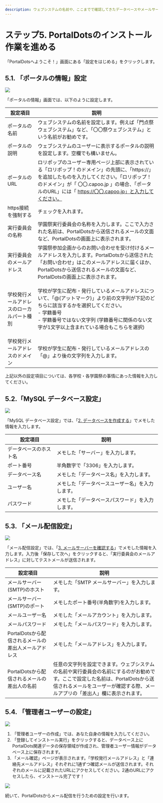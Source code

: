```yaml
---
description: ウェブシステムの名前や、ここまでで確認してきたデータベースやメールサーバーの設定を行います。
---
```


# ステップ5. PortalDotsのインストール作業を進める

「PortalDotsへようこそ！」画面にある「設定をはじめる」をクリックします。

## 5.1. 「ポータルの情報」設定

![](<../../../.gitbook/assets/PortalDots のインストール — PortalDots.png>)

「ポータルの情報」画面では、以下のように設定します。

| 設定項目                  | 説明                                                                                                                                                  |
| --------------------- | --------------------------------------------------------------------------------------------------------------------------------------------------- |
| ポータルの名前               | ウェブシステムの名前を設定します。例えば「門点祭ウェブシステム」など、「〇〇祭ウェブシステム」という名前がお勧めです。                                                                                         |
| ポータルの説明 | ウェブシステムのユーザーに表示するポータルの説明を設定します。空欄でも構いません。 |
| ポータルのURL              | ロリポップのユーザー専用ページ上部に表示されている「ロリポップ！のドメイン」の先頭に、「https://」を追加したものを入力してください。「ロリポップ！のドメイン」が「 〇〇.capoo.jp 」の場合、「ポータルのURL」には「 https://〇〇.capoo.jp」と入力してください。 |
| https接続を強制する          | チェックを入れます。                                                                                                                                          |
| 実行委員会の名称              | 学園祭実行委員会の名称を入力します。ここで入力された名前は、PortalDotsから送信されるメールの文面など、PortalDotsの画面上に表示されます。                                                                      |
| 実行委員会のメールアドレス         | 学園祭参加企画からのお問い合わせを受け付けるメールアドレスを入力します。PortalDotsから送信された「お問い合わせ」はこのメールアドレスに届くほか、PortalDotsから送信されるメールの文面など、PortalDotsの画面上に表示されます。                       |
| 学校発行メールアドレスのローカルパート種別 | <p>学校が学生に配布・発行しているメールアドレスについて、「@(アットマーク)」より前の文字列が下記のどちらに該当するかを選択してください。<br>- 学籍番号<br>- 学籍番号ではない文字列 (学籍番号に関係のない文字が1文字以上含まれている場合もこちらを選択)</p>          |
| 学校発行メールアドレスのドメイン      | 学校が学生に配布・発行しているメールアドレスの「@」より後の文字列を入力します。                                                                                                            |

上記以外の設定項目については、各学校・各学園祭の事情にあった情報を入力してください。

## 5.2.「MySQL データベース設定」

![](<../../../.gitbook/assets/image (2).png>)

「MySQL データベース設定」では、「[2. データベースを作成する](database.md)」でメモした情報を入力します。

| 設定項目        | 説明                       |
| ----------- | ------------------------ |
| データベースのホスト名 | メモした「サーバー」を入力します。        |
| ポート番号       | 半角数字で「3306」を入力します。       |
| データベース名     | メモした「データベース名」を入力します。     |
| ユーザー名       | メモした「データベースユーザー名」を入力します。 |
| パスワード       | メモした「データベースパスワード」を入力します。 |

## 5.3. 「メール配信設定」

![](<../../../.gitbook/assets/image (14).png>)

「メール配信設定」では、「[3. メールサーバーを確認する](email.md)」でメモした情報を入力します。入力後「保存して次へ」をクリックすると、「実行委員会のメールアドレス」に対してテストメールが送信されます。

| 設定項目                            | 説明                                                                                                                                              |
| ------------------------------- | ----------------------------------------------------------------------------------------------------------------------------------------------- |
| メールサーバー(SMTP)のホスト               | メモした「SMTP メールサーバー」を入力します。 |
| メールサーバー(SMTP)のポート               | メモしたポート番号(半角数字)を入力します。                                                                                                                          |
| メールユーザー名                        | メモした「メールアカウント」を入力します。                                                                                                                           |
| メールパスワード                        | メモした「メールパスワード」を入力します。                                                                                                                           |
| PortalDotsから配信されるメールの差出人メールアドレス | メモした「メールアドレス」を入力します。                                                                                                                            |
| PortalDotsから配信されるメールの差出人の名前     | 任意の文字列を設定できます。ウェブシステムの名前や実行委員会の名前にするのがお勧めです。ここで設定した名前は、PortalDotsから送信されるメールをユーザーが確認する際、メールアプリの「差出人」欄に表示されます。                                    |

## 5.4. 「管理者ユーザーの設定」

![](<../../../.gitbook/assets/image (16).png>)

1. 「管理者ユーザーの作成」では、あなた自身の情報を入力してください。
2. 「登録してインストール実行」をクリックすると、データベース上に PortalDots関連データの保存領域が作成され、管理者ユーザー情報がデータベース上に保存されます。
3. 「メール確認」ページが表示されます。「学校発行メールアドレス」と「連絡先メールアドレス」それぞれに1通ずつ確認メールが送信されます。それぞれのメールに記載されたURLにアクセスしてください。2通のURLにアクセスしたら、インストール完了です！

![](<../../../.gitbook/assets/image (12).png>)

続いて、PortalDotsからメール配信を行うための設定を行います。

